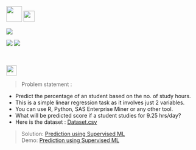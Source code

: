 <img height="41.2" src="https://img.shields.io/badge/The Sparks Foundation GRIP-0d0d0d.svg?&style=for-the-badge&logo=TheSparksFoundation&logoColor=blue" />

<img height="29" src="https://img.shields.io/badge/Data Science & Business Analytics Tasks-0d0d0d.svg?&style=for-the-badge&logo=TheSparksFoundation&logoColor=blue" />

[![](https://img.shields.io/badge/Techie-Manish_Bhardwaj-0d0d0d.svg)](https://github.com/LiquidisedFish)<br>

![](https://img.shields.io/badge/Programming_Language-Python-0d0d0d.svg)
![](https://img.shields.io/badge/Status-Complete-0d0d0d.svg)

<br><br>
<img height="27" src="https://img.shields.io/badge/1. Prediction using Supervised ML -Level  Beginner-00b300.svg?&style=for-the-badge&logo=TheSparksFoundation&logoColor=red" />
> Problem statement :
- Predict the percentage of an student based on the no. of study hours. <br>
- This is a simple linear regression task as it involves just 2 variables. <br>
- You can use R, Python, SAS Enterprise Miner or any other tool. <br>
- What will be predicted score if a student studies for 9.25 hrs/day? <br>
- Here is the dataset : <a href="https://github.com/LiquidisedFish/TSF-GRIP-Tasks/blob/main/Task%201%20-%20Prediction%20Using%20Supervised%20ML/StudentScores.csv">Dataset.csv</a><br>
> Solution: <a href="https://github.com/LiquidisedFish/TSF-GRIP-Tasks/blob/main/Task%201%20-%20Prediction%20Using%20Supervised%20ML/PredictionUsingSupervisedML.ipynb"> Prediction using Supervised ML</a><br>
>Demo:  <a href="https://www.youtube.com/watch?v=sL-I8n8bFWg">Prediction using Supervised ML</a>
